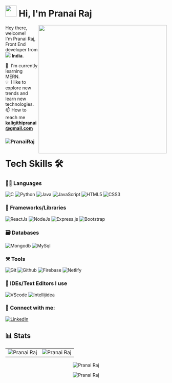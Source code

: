 # <img src="https://user-images.githubusercontent.com/75829770/161398251-cee4221a-92e6-4fee-8406-1bf5c8c38a7d.gif" width="35px" />&nbsp;<b>Hi, I'm Pranai Raj</b>

<img align="right" src="https://user-images.githubusercontent.com/75829770/161398595-106efcc0-5b22-4eab-811c-9dfa76393073.gif" width="400"/>
<p aligh="left">
  <p>Hey there, welcome!</br>
  I'm Pranai Raj, Front End developer from <img src="https://flagcdn.com/16x12/in.png"/> <b>India</b>.</p>
  	
  🌱 &nbsp;I'm currently learning MERN.\
  💡 &nbsp;I like to explore new trends and learn new technologies.\
  📫 How to reach me **kaligithipranai@gmail.com**
  
  
<h3><p align=""> <img src="https://komarev.com/ghpvc/?username=Pranai2518&label=Profile%20views&color=blue&style=flat" alt="PranaiRaj" /> </p></h3>
  

  
 <h1>Tech Skills 🛠</h1>
 
 ### 🧑‍💻 Languages

<p> 
<img alt="C" src="https://img.shields.io/badge/c-%2300599C.svg?&style=for-the-badge&logo=c&logoColor=white" />
<img alt="Python" src="https://img.shields.io/badge/python-%2314354C.svg?style=for-the-badge&logo=python&logoColor=white"/>
<img alt="Java" src="https://img.shields.io/badge/java-%23ED8B00.svg?&style=for-the-badge&logo=java&logoColor=white" />
<img alt="JavaScript" src="https://img.shields.io/badge/javascript-%23323330.svg?&style=for-the-badge&logo=javascript&logoColor=%23F7DF1E" />
<img alt="HTML5" src="https://img.shields.io/badge/html5-%23E34F26.svg?&style=for-the-badge&logo=html5&logoColor=white" />
<img alt="CSS3" src="https://img.shields.io/badge/css3-%231572B6.svg?&style=for-the-badge&logo=css3&logoColor=white" />
</p>

### 🧩 Frameworks/Libraries

<p>
<img alt="ReactJs" src="https://img.shields.io/badge/React-20232A?style=for-the-badge&logo=react&logoColor=61DAFB" />
<img alt="NodeJs" src="https://img.shields.io/badge/Node.js-339933?style=for-the-badge&logo=nodedotjs&logoColor=white" />
<img alt="Express.js" src="https://img.shields.io/badge/Express.js-000000?style=for-the-badge&logo=express&logoColor=white" />
<img alt="Bootstrap" src="https://img.shields.io/badge/Bootstrap-563D7C?style=for-the-badge&logo=bootstrap&logoColor=white" />
</P>
  
### 🗃️ Databases

<p>
<img alt="Mongodb" src="https://img.shields.io/badge/MongoDB-4EA94B?style=for-the-badge&logo=mongodb&logoColor=white" />
<img alt="MySql" src="https://img.shields.io/badge/MySQL-005C84?style=for-the-badge&logo=mysql&logoColor=white" />

### ⚒️ Tools

<p>
<img alt="Git" src="https://img.shields.io/badge/GIT-E44C30?style=for-the-badge&logo=git&logoColor=white" />
<img alt="Github" src="https://img.shields.io/badge/GitHub-100000?style=for-the-badge&logo=github&logoColor=white" />
<img alt="Firebase" src="https://img.shields.io/badge/firebase-ffca28?style=for-the-badge&logo=firebase&logoColor=black" />
<img alt="Netlify" src="https://img.shields.io/badge/Netlify-00C7B7?style=for-the-badge&logo=netlify&logoColor=white" />
</p>

### 🧠 IDEs/Text Editors I use

<p>
<img alt="VScode" src="https://img.shields.io/badge/Visual_Studio_Code-0078D4?style=for-the-badge&logo=visual%20studio%20code&logoColor=white" />
<img alt="Intellijidea" src="https://img.shields.io/badge/IntelliJIDEA-000000.svg?style=for-the-badge&logo=intellij-idea&logoColor=white" />
</p>

### 🤝 Connect with me:
[![LinkedIn](https://img.shields.io/badge/LinkedIn-0077B5?style=for-the-badge&logo=linkedin&logoColor=white)](https://www.linkedin.com/in/pranai-raj/)


  
## 📊 Stats

<table>
  <tr>
   
<td><img src="https://github-readme-stats.vercel.app/api?username=Pranai2518&show_icons=true&theme=tokyonight" alt="Pranai Raj" /></td>
    <td><img align="center" src="https://github-readme-streak-stats.herokuapp.com/?user=Pranai2518&theme=tokyonight" alt="Pranai Raj"></td>
  </tr>
</table>

<div align="center">
<p><img src="https://github-readme-stats.vercel.app/api/top-langs?username=Pranai2518&show_icons=true&locale=en&layout=compact&title_color=blue&icon_color=2234AE&text_color=000000&bg_color=0,000000,blue" alt="Pranai Raj" /></p>
<p><img align="center" src="https://activity-graph.herokuapp.com/graph?username=Pranai2518&amp;theme=react-dark&amp;hide_border=true&amp;area=true" alt="Pranai Raj" /></p>
  </div>

